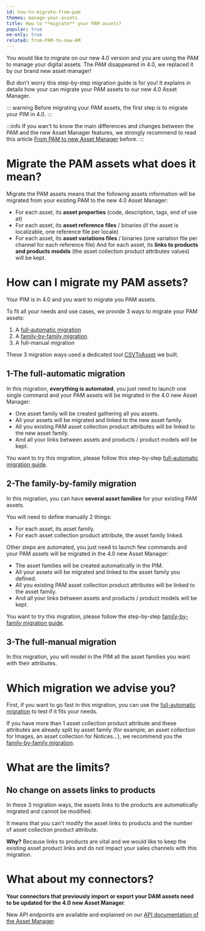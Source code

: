 ```yaml
---
id: how-to-migrate-from-pam
themes: manage-your-assets
title: How to **migrate** your PAM assets?
popular: true
ee-only: true
related: from-PAM-to-new-AM
---
```


You would like to migrate on our new 4.0 version and you are using the PAM to manage your digital assets.
The PAM disappeared in 4.0, we replaced it by our brand new asset manager!

But don't worry this step-by-step migration guide is for you! It explains in details how your can migrate your PAM assets to our new 4.0 Asset Manager.

::: warning
Before migrating your PAM assets, the first step is to migrate your PIM in 4.0.
:::

:::info
If you wan't to know the main differences and changes between the PAM and the new Asset Manager features, we strongly recommend to read this article [From PAM to new Asset Manager](from-PAM-to-new-AM.html) before.
:::

# Migrate the PAM assets what does it mean?
Migrate the PAM assets means that the following assets information will be migrated from your existing PAM to the new 4.0 Asset Manager:
- For each asset, its **asset properties** (code, description, tags, end of use at)
- For each asset, its **asset reference files** / binaries (if the asset is localizable, one reference file per locale)
- For each asset, its **asset variations files** / binaries (one variation file per channel for each reference file)
And for each asset, its **links to products and products models** (the asset collection product attributes values) will be kept.

# How can I migrate my PAM assets?
Your PIM is in 4.0 and you want to migrate you PAM assets.

To fit all your needs and use cases, we provide 3 ways to migrate your PAM assets:
1. A [full-automatic migration](full-automatic-pam-migration.html)
2. A [family-by-family migration](family-by-family-pam-migration.html).
3. A full-manual migration

These 3 migration ways used a dedicated tool [CSVToAsset](https://github.com/akeneo/CsvToAsset) we built.

## 1-The full-automatic migration
In this migration, **everything is automated**, you just need to launch one single command and your PAM assets will be migrated in the 4.0 new Asset Manager:
- One asset family will be created gathering all you assets.
- All your assets will be migrated and linked to the new asset family.
- All you existing PAM asset collection product attributes will be linked to the new asset family.
- And all your links between assets and products / product models will be kept.

You want to try this migration, please follow this step-by-step [full-automatic migration guide](full-automatic-pam-migration.html).

## 2-The family-by-family migration
In this migration, you can have **several asset families** for your existing PAM assets.

You will need to define manually 2 things:
- For each asset, its asset family.
- For each asset collection product attribute, the asset family linked.

Other steps are automated, you just need to launch few commands and your PAM assets will be migrated in the 4.0 new Asset Manager:
- The asset families will be created automatically in the PIM.
- All your assets will be migrated and linked to the asset family you defined.
- All you existing PAM asset collection product attributes will be linked to the asset family.
- And all your links between assets and products / product models will be kept.

You want to try this migration, please follow the step-by-step [family-by-family migration guide](family-by-family-pam-migration.html).

## 3-The full-manual migration
In this migration, you will model in the PIM all the asset families you want with their attributes.

# Which migration we advise you?
First, if you want to go fast in this migration, you can use the [full-automatic migration](full-automatic-pam-migration.html) to test if it fits your needs.

If you have more than 1 asset collection product attribute and these attributes are already split by asset family (for example, an asset collection for Images, an asset collection for Notices...), we recommend you the [family-by-family migration](family-by-family-pam-migration.html).

# What are the limits?
## No change on assets links to products
In these 3 migration ways, the assets links to the products are automatically migrated and cannot be modified.

It means that you can't modify the asset links to products and the number of asset collection product attribute.

**Why?** Because links to products are vital and we would like to keep the existing asset product links and do not impact your sales channels with this migration.

 <!--TODO
If you really want to change your asset collection product attribute, you need to do it manually by exporting the products, splitting...
But be careful...-->

# What about my connectors?
**Your connectors that previously import or export your DAM assets need to be updated for the 4.0 new Asset Manager**.

New API endpoints are available and explained on our [API documentation of the Asset Manager](https://api.akeneo.com/documentation/asset-manager.html).
